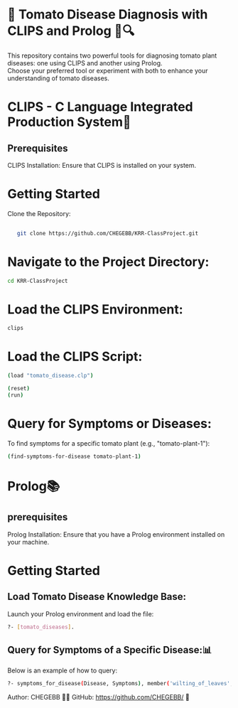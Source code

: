 # 🍅 Tomato Disease Diagnosis with CLIPS and Prolog 🌱🔍
This repository contains two powerful tools for diagnosing tomato plant diseases: one using CLIPS and another using Prolog.<br>
Choose your preferred tool or experiment with both to enhance your understanding of tomato diseases.<br>
# CLIPS - C Language Integrated Production System🚦
## Prerequisites
CLIPS Installation: Ensure that CLIPS is installed on your system.
# Getting Started
Clone the Repository:
```bash
   
   git clone https://github.com/CHEGEBB/KRR-ClassProject.git
```
# Navigate to the Project Directory:
```bash
cd KRR-ClassProject
```
# Load the CLIPS Environment:
```bash
clips
```
# Load the CLIPS Script:
```bash
(load "tomato_disease.clp")

(reset)
(run)
```
# Query for Symptoms or Diseases:
To find symptoms for a specific tomato plant (e.g., "tomato-plant-1"):
```bash
(find-symptoms-for-disease tomato-plant-1)
```
# Prolog📚
## prerequisites
Prolog Installation: Ensure that you have a Prolog environment installed on your machine.

# Getting Started
## Load Tomato Disease Knowledge Base:
Launch your Prolog environment and load the file:
 ```bash
?- [tomato_diseases].
```
## Query for Symptoms of a Specific Disease:📊
Below is an example of how to query:
```bash
?- symptoms_for_disease(Disease, Symptoms), member('wilting_of_leaves', Symptoms).
```

Author: CHEGEBB 👨‍💻
GitHub: https://github.com/CHEGEBB/ 🚀













